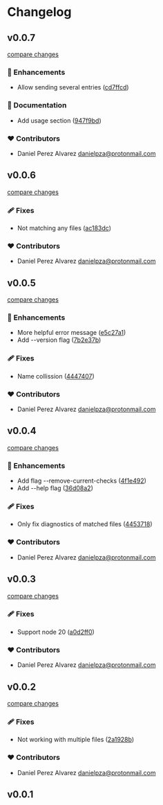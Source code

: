 # Changelog

## v0.0.7

[compare changes](https://github.com/danielpza/ts-ignore-error/compare/v0.0.6...v0.0.7)

### 🚀 Enhancements

- Allow sending several entries ([cd7ffcd](https://github.com/danielpza/ts-ignore-error/commit/cd7ffcd))

### 📖 Documentation

- Add usage section ([947f9bd](https://github.com/danielpza/ts-ignore-error/commit/947f9bd))

### ❤️ Contributors

- Daniel Perez Alvarez <danielpza@protonmail.com>

## v0.0.6

[compare changes](https://github.com/danielpza/ts-ignore-error/compare/v0.0.5...v0.0.6)

### 🩹 Fixes

- Not matching any files ([ac183dc](https://github.com/danielpza/ts-ignore-error/commit/ac183dc))

### ❤️ Contributors

- Daniel Perez Alvarez <danielpza@protonmail.com>

## v0.0.5

[compare changes](https://github.com/danielpza/ts-ignore-error/compare/v0.0.4...v0.0.5)

### 🚀 Enhancements

- More helpful error message ([e5c27a1](https://github.com/danielpza/ts-ignore-error/commit/e5c27a1))
- Add --version flag ([7b2e37b](https://github.com/danielpza/ts-ignore-error/commit/7b2e37b))

### 🩹 Fixes

- Name collission ([4447407](https://github.com/danielpza/ts-ignore-error/commit/4447407))

### ❤️ Contributors

- Daniel Perez Alvarez <danielpza@protonmail.com>

## v0.0.4

[compare changes](https://github.com/danielpza/ts-ignore-error/compare/v0.0.3...v0.0.4)

### 🚀 Enhancements

- Add flag --remove-current-checks ([4f1e492](https://github.com/danielpza/ts-ignore-error/commit/4f1e492))
- Add --help flag ([36d08a2](https://github.com/danielpza/ts-ignore-error/commit/36d08a2))

### 🩹 Fixes

- Only fix diagnostics of matched files ([4453718](https://github.com/danielpza/ts-ignore-error/commit/4453718))

### ❤️ Contributors

- Daniel Perez Alvarez <danielpza@protonmail.com>

## v0.0.3

[compare changes](https://github.com/danielpza/ts-ignore-error/compare/v0.0.2...v0.0.3)

### 🩹 Fixes

- Support node 20 ([a0d2ff0](https://github.com/danielpza/ts-ignore-error/commit/a0d2ff0))

### ❤️ Contributors

- Daniel Perez Alvarez <danielpza@protonmail.com>

## v0.0.2

[compare changes](https://github.com/danielpza/ts-ignore-error/compare/v0.0.1...v0.0.2)

### 🩹 Fixes

- Not working with multiple files ([2a1928b](https://github.com/danielpza/ts-ignore-error/commit/2a1928b))

### ❤️ Contributors

- Daniel Perez Alvarez <danielpza@protonmail.com>

## v0.0.1

